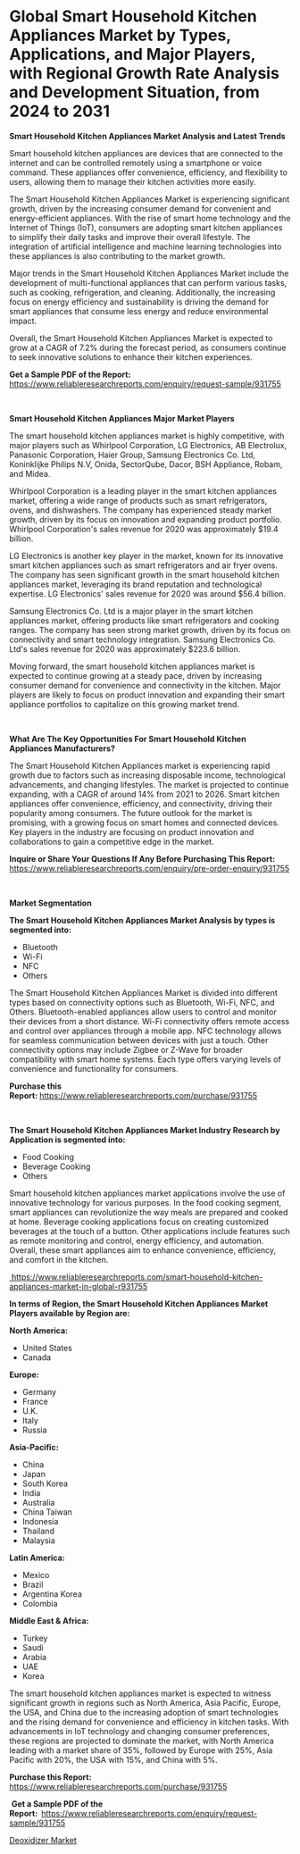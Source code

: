 <p><h1>Global Smart Household Kitchen Appliances Market by Types, Applications, and Major Players, with Regional Growth Rate Analysis and Development Situation, from 2024 to 2031</h1></p><p><strong>Smart Household Kitchen Appliances Market Analysis and Latest Trends</strong></p>
<p><p>Smart household kitchen appliances are devices that are connected to the internet and can be controlled remotely using a smartphone or voice command. These appliances offer convenience, efficiency, and flexibility to users, allowing them to manage their kitchen activities more easily.</p><p>The Smart Household Kitchen Appliances Market is experiencing significant growth, driven by the increasing consumer demand for convenient and energy-efficient appliances. With the rise of smart home technology and the Internet of Things (IoT), consumers are adopting smart kitchen appliances to simplify their daily tasks and improve their overall lifestyle. The integration of artificial intelligence and machine learning technologies into these appliances is also contributing to the market growth.</p><p>Major trends in the Smart Household Kitchen Appliances Market include the development of multi-functional appliances that can perform various tasks, such as cooking, refrigeration, and cleaning. Additionally, the increasing focus on energy efficiency and sustainability is driving the demand for smart appliances that consume less energy and reduce environmental impact.</p><p>Overall, the Smart Household Kitchen Appliances Market is expected to grow at a CAGR of 7.2% during the forecast period, as consumers continue to seek innovative solutions to enhance their kitchen experiences.</p></p>
<p><strong>Get a Sample PDF of the Report:&nbsp;</strong> <a href="https://www.reliableresearchreports.com/enquiry/request-sample/931755">https://www.reliableresearchreports.com/enquiry/request-sample/931755</a></p>
<p>&nbsp;</p>
<p><strong>Smart Household Kitchen Appliances Major Market Players</strong></p>
<p><p>The smart household kitchen appliances market is highly competitive, with major players such as Whirlpool Corporation, LG Electronics, AB Electrolux, Panasonic Corporation, Haier Group, Samsung Electronics Co. Ltd, Koninklijke Philips N.V, Onida, SectorQube, Dacor, BSH Appliance, Robam, and Midea.</p><p>Whirlpool Corporation is a leading player in the smart kitchen appliances market, offering a wide range of products such as smart refrigerators, ovens, and dishwashers. The company has experienced steady market growth, driven by its focus on innovation and expanding product portfolio. Whirlpool Corporation's sales revenue for 2020 was approximately $19.4 billion.</p><p>LG Electronics is another key player in the market, known for its innovative smart kitchen appliances such as smart refrigerators and air fryer ovens. The company has seen significant growth in the smart household kitchen appliances market, leveraging its brand reputation and technological expertise. LG Electronics' sales revenue for 2020 was around $56.4 billion.</p><p>Samsung Electronics Co. Ltd is a major player in the smart kitchen appliances market, offering products like smart refrigerators and cooking ranges. The company has seen strong market growth, driven by its focus on connectivity and smart technology integration. Samsung Electronics Co. Ltd's sales revenue for 2020 was approximately $223.6 billion.</p><p>Moving forward, the smart household kitchen appliances market is expected to continue growing at a steady pace, driven by increasing consumer demand for convenience and connectivity in the kitchen. Major players are likely to focus on product innovation and expanding their smart appliance portfolios to capitalize on this growing market trend.</p></p>
<p>&nbsp;</p>
<p><strong>What Are The Key Opportunities For Smart Household Kitchen Appliances Manufacturers?</strong></p>
<p><p>The Smart Household Kitchen Appliances market is experiencing rapid growth due to factors such as increasing disposable income, technological advancements, and changing lifestyles. The market is projected to continue expanding, with a CAGR of around 14% from 2021 to 2026. Smart kitchen appliances offer convenience, efficiency, and connectivity, driving their popularity among consumers. The future outlook for the market is promising, with a growing focus on smart homes and connected devices. Key players in the industry are focusing on product innovation and collaborations to gain a competitive edge in the market.</p></p>
<p><strong>Inquire or Share Your Questions If Any Before Purchasing This Report:</strong> <a href="https://www.reliableresearchreports.com/enquiry/pre-order-enquiry/931755">https://www.reliableresearchreports.com/enquiry/pre-order-enquiry/931755</a></p>
<p>&nbsp;</p>
<p><strong>Market Segmentation</strong></p>
<p><strong>The Smart Household Kitchen Appliances Market Analysis by types is segmented into:</strong></p>
<p><ul><li>Bluetooth</li><li>Wi-Fi</li><li>NFC</li><li>Others</li></ul></p>
<p><p>The Smart Household Kitchen Appliances Market is divided into different types based on connectivity options such as Bluetooth, Wi-Fi, NFC, and Others. Bluetooth-enabled appliances allow users to control and monitor their devices from a short distance. Wi-Fi connectivity offers remote access and control over appliances through a mobile app. NFC technology allows for seamless communication between devices with just a touch. Other connectivity options may include Zigbee or Z-Wave for broader compatibility with smart home systems. Each type offers varying levels of convenience and functionality for consumers.</p></p>
<p><strong>Purchase this Report:&nbsp;</strong><a href="https://www.reliableresearchreports.com/purchase/931755">https://www.reliableresearchreports.com/purchase/931755</a></p>
<p>&nbsp;</p>
<p><strong>The Smart Household Kitchen Appliances Market Industry Research by Application is segmented into:</strong></p>
<p><ul><li>Food Cooking</li><li>Beverage Cooking</li><li>Others</li></ul></p>
<p><p>Smart household kitchen appliances market applications involve the use of innovative technology for various purposes. In the food cooking segment, smart appliances can revolutionize the way meals are prepared and cooked at home. Beverage cooking applications focus on creating customized beverages at the touch of a button. Other applications include features such as remote monitoring and control, energy efficiency, and automation. Overall, these smart appliances aim to enhance convenience, efficiency, and comfort in the kitchen.</p></p>
<p><a href="https://www.reliableresearchreports.com/smart-household-kitchen-appliances-market-in-global-r931755">&nbsp;https://www.reliableresearchreports.com/smart-household-kitchen-appliances-market-in-global-r931755</a></p>
<p><strong>In terms of Region, the Smart Household Kitchen Appliances Market Players available by Region are:</strong></p>
<p>
    <p> <strong> North America: </strong>
        <ul>
            <li>United States</li>
            <li>Canada</li>
        </ul>
        </p> 
    <p> <strong> Europe: </strong>
        <ul>
            <li>Germany</li>
            <li>France</li>
            <li>U.K.</li>
            <li>Italy</li>
            <li>Russia</li>
        </ul>
        </p> 
    <p> <strong> Asia-Pacific: </strong>
        <ul>
            <li>China</li>
            <li>Japan</li>
            <li>South Korea</li>
            <li>India</li>
            <li>Australia</li>
            <li>China Taiwan</li>
            <li>Indonesia</li>
            <li>Thailand</li>
            <li>Malaysia</li>
        </ul>
        </p> 
    <p> <strong> Latin America: </strong>
        <ul>
            <li>Mexico</li>
            <li>Brazil</li>
            <li>Argentina Korea</li>
            <li>Colombia</li>
        </ul>
        </p> 
    <p> <strong> Middle East & Africa: </strong>
        <ul>
            <li>Turkey</li>
            <li>Saudi</li>
            <li>Arabia</li>
            <li>UAE</li>
            <li>Korea</li>
        </ul>
    </p>
    </p>
<p><p>The smart household kitchen appliances market is expected to witness significant growth in regions such as North America, Asia Pacific, Europe, the USA, and China due to the increasing adoption of smart technologies and the rising demand for convenience and efficiency in kitchen tasks. With advancements in IoT technology and changing consumer preferences, these regions are projected to dominate the market, with North America leading with a market share of 35%, followed by Europe with 25%, Asia Pacific with 20%, the USA with 15%, and China with 5%.</p></p>
<p><strong>Purchase this Report: </strong><a href="https://www.reliableresearchreports.com/purchase/931755">https://www.reliableresearchreports.com/purchase/931755</a></p>
<p>&nbsp;<strong>Get a Sample PDF of the Report:&nbsp;&nbsp;</strong><a href="https://www.reliableresearchreports.com/enquiry/request-sample/931755">https://www.reliableresearchreports.com/enquiry/request-sample/931755</a></p>
<p><strong></strong></p>
<p><p><a href="https://github.com/sofayahoo2023/Market-Research-Report-List-4/blob/main/deoxidizer-market.md">Deoxidizer Market</a></p></p>